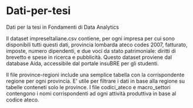 # Dati-per-tesi

Dati per la tesi in Fondamenti di Data Analytics

Il dataset impreseItaliane.csv contiene, per ogni impresa per cui sono disponibili tutti questi dati,
provincia lombarda ateco codes 2007, fatturato, imposte, numero dipendenti, e due voci da stato patrimoniale: 
diritti di brevetto e spese in ricerca e pubblicità. 
Questo dataset proviene dal database Aida, accessibile dal portale insuBRE per gli studenti.

Il file province-regioni include una semplice tabella con la corrispondente regione per ogni provincia. 
E' utile per filtrare i dati in base alla regione su tabelle conteneti solo le province.
I file codici_ateco e macro_settori contengono i nomi corrispondenti ad ogni attività produttiva in base al codice ateco.

